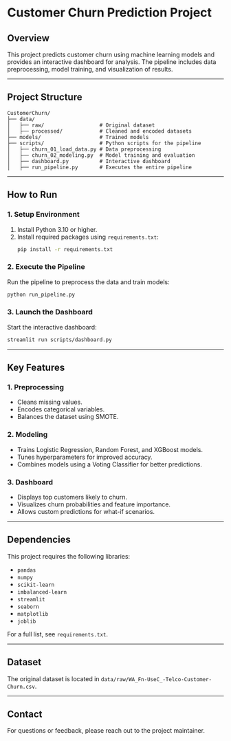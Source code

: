 
# Customer Churn Prediction Project

## Overview
This project predicts customer churn using machine learning models and provides an interactive dashboard for analysis. The pipeline includes data preprocessing, model training, and visualization of results.

---

## Project Structure
```
CustomerChurn/
├── data/
│   ├── raw/                  # Original dataset
│   ├── processed/            # Cleaned and encoded datasets
├── models/                   # Trained models
├── scripts/                  # Python scripts for the pipeline
│   ├── churn_01_load_data.py # Data preprocessing
│   ├── churn_02_modeling.py  # Model training and evaluation
│   ├── dashboard.py          # Interactive dashboard
│   ├── run_pipeline.py       # Executes the entire pipeline
```

---

## How to Run

### 1. Setup Environment
1. Install Python 3.10 or higher.
2. Install required packages using `requirements.txt`:
   ```bash
   pip install -r requirements.txt
   ```

### 2. Execute the Pipeline
Run the pipeline to preprocess the data and train models:
```bash
python run_pipeline.py
```

### 3. Launch the Dashboard
Start the interactive dashboard:
```bash
streamlit run scripts/dashboard.py
```

---

## Key Features

### 1. Preprocessing
- Cleans missing values.
- Encodes categorical variables.
- Balances the dataset using SMOTE.

### 2. Modeling
- Trains Logistic Regression, Random Forest, and XGBoost models.
- Tunes hyperparameters for improved accuracy.
- Combines models using a Voting Classifier for better predictions.

### 3. Dashboard
- Displays top customers likely to churn.
- Visualizes churn probabilities and feature importance.
- Allows custom predictions for what-if scenarios.

---

## Dependencies
This project requires the following libraries:
- `pandas`
- `numpy`
- `scikit-learn`
- `imbalanced-learn`
- `streamlit`
- `seaborn`
- `matplotlib`
- `joblib`

For a full list, see `requirements.txt`.

---

## Dataset
The original dataset is located in `data/raw/WA_Fn-UseC_-Telco-Customer-Churn.csv`.

---

## Contact
For questions or feedback, please reach out to the project maintainer.

